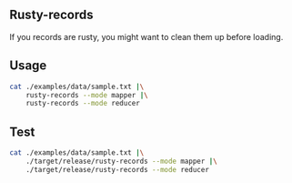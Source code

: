 ## Rusty-records

If you records are rusty, you might want to clean them up before loading.

## Usage

```bash
cat ./examples/data/sample.txt |\
    rusty-records --mode mapper |\
    rusty-records --mode reducer
```
## Test

```bash
cat ./examples/data/sample.txt |\
    ./target/release/rusty-records --mode mapper |\
    ./target/release/rusty-records --mode reducer
```

